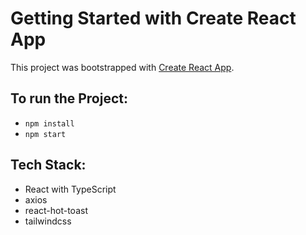 # Getting Started with Create React App

This project was bootstrapped with [Create React App](https://github.com/facebook/create-react-app).

## To run the Project:

-   `npm install`
-   `npm start`

## Tech Stack:

-   React with TypeScript
-   axios
-   react-hot-toast
-   tailwindcss
